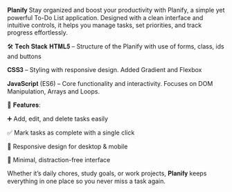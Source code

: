 𝐏𝐥𝐚𝐧𝐢𝐟𝐲
Stay organized and boost your productivity with Planify, a simple yet powerful To-Do List application. Designed with a clean interface and intuitive controls, it helps you manage tasks, set priorities, and track progress effortlessly.

🛠️ 𝐓𝐞𝐜𝐡 𝐒𝐭𝐚𝐜𝐤
𝐇𝐓𝐌𝐋𝟓 – Structure of the Planify with use of forms, class, ids and buttons

𝐂𝐒𝐒𝟑 – Styling with responsive design. Added Gradient and Flexbox

𝐉𝐚𝐯𝐚𝐒𝐜𝐫𝐢𝐩𝐭 (ES6) – Core functionality and interactivity. Focuses on DOM Manipulation, Arrays and Loops.

🌟 𝐅𝐞𝐚𝐭𝐮𝐫𝐞𝐬:

➕ Add, edit, and delete tasks easily

✅ Mark tasks as complete with a single click

📱 Responsive design for desktop & mobile

🎨 Minimal, distraction-free interface

Whether it’s daily chores, study goals, or work projects, 𝐏𝐥𝐚𝐧𝐢𝐟𝐲 keeps everything in one place so you never miss a task again.
